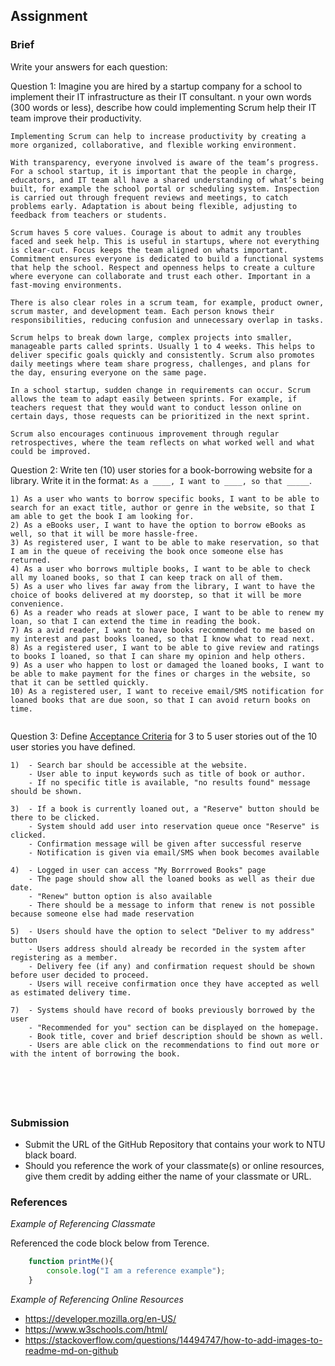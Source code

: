 ## Assignment

### Brief

Write your answers for each question:

Question 1:
Imagine you are hired by a startup company for a school to implement their IT infrastructure as their IT consultant. n your own words (300 words or less), describe how could implementing Scrum help their IT team improve their productivity.

```
Implementing Scrum can help to increase productivity by creating a more organized, collaborative, and flexible working environment.

With transparency, everyone involved is aware of the team’s progress. For a school startup, it is important that the people in charge, educators, and IT team all have a shared understanding of what’s being built, for example the school portal or scheduling system. Inspection is carried out through frequent reviews and meetings, to catch problems early. Adaptation is about being flexible, adjusting to feedback from teachers or students.

Scrum haves 5 core values. Courage is about to admit any troubles faced and seek help. This is useful in startups, where not everything is clear-cut. Focus keeps the team aligned on whats important. Commitment ensures everyone is dedicated to build a functional systems that help the school. Respect and openness helps to create a culture where everyone can collaborate and trust each other. Important in a fast-moving environments.

There is also clear roles in a scrum team, for example, product owner, scrum master, and development team. Each person knows their responsibilities, reducing confusion and unnecessary overlap in tasks.

Scrum helps to break down large, complex projects into smaller, manageable parts called sprints. Usually 1 to 4 weeks. This helps to deliver specific goals quickly and consistently. Scrum also promotes daily meetings where team share progress, challenges, and plans for the day, ensuring everyone on the same page.

In a school startup, sudden change in requirements can occur. Scrum allows the team to adapt easily between sprints. For example, if teachers request that they would want to conduct lesson online on certain days, those requests can be prioritized in the next sprint.

Scrum also encourages continuous improvement through regular retrospectives, where the team reflects on what worked well and what could be improved. 

```

Question 2:
Write ten (10) user stories for a book-borrowing website for a library. Write it in the format: `As a ____, I want to ____, so that _____`.

```
1) As a user who wants to borrow specific books, I want to be able to search for an exact title, author or genre in the website, so that I am able to get the book I am looking for.
2) As a eBooks user, I want to have the option to borrow eBooks as well, so that it will be more hassle-free.
3) As registered user, I want to be able to make reservation, so that I am in the queue of receiving the book once someone else has returned.
4) As a user who borrows multiple books, I want to be able to check all my loaned books, so that I can keep track on all of them.
5) As a user who lives far away from the library, I want to have the choice of books delivered at my doorstep, so that it will be more convenience.
6) As a reader who reads at slower pace, I want to be able to renew my loan, so that I can extend the time in reading the book.
7) As a avid reader, I want to have books recommended to me based on my interest and past books loaned, so that I know what to read next.
8) As a registered user, I want to be able to give review and ratings to books I loaned, so that I can share my opinion and help others.
9) As a user who happen to lost or damaged the loaned books, I want to be able to make payment for the fines or charges in the website, so that it can be settled quickly.
10) As a registered user, I want to receive email/SMS notification for loaned books that are due soon, so that I can avoid return books on time.


```

Question 3: 
Define [Acceptance Criteria](https://resources.scrumalliance.org/Article/need-know-acceptance-criteria) for 3 to 5 user stories out of the 10 user stories you have defined.

```
1)  - Search bar should be accessible at the website.
    - User able to input keywords such as title of book or author.
    - If no specific title is available, "no results found" message should be shown.

3)  - If a book is currently loaned out, a "Reserve" button should be there to be clicked.
    - System should add user into reservation queue once "Reserve" is clicked.
    - Confirmation message will be given after successful reserve
    - Notification is given via email/SMS when book becomes available

4)  - Logged in user can access "My Borrrowed Books" page
    - The page should show all the loaned books as well as their due date.
    - "Renew" button option is also available
    - There should be a message to inform that renew is not possible because someone else had made reservation

5)  - Users should have the option to select "Deliver to my address" button
    - Users address should already be recorded in the system after registering as a member.
    - Delivery fee (if any) and confirmation request should be shown before user decided to proceed.
    - Users will receive confirmation once they have accepted as well as estimated delivery time.

7)  - Systems should have record of books previously borrowed by the user
    - "Recommended for you" section can be displayed on the homepage.
    - Book title, cover and brief description should be shown as well.
    - Users are able click on the recommendations to find out more or with the intent of borrowing the book.




 
```


### Submission 

- Submit the URL of the GitHub Repository that contains your work to NTU black board.
- Should you reference the work of your classmate(s) or online resources, give them credit by adding either the name of your classmate or URL. 


### References

_Example of Referencing Classmate_

Referenced the code block below from Terence.
```js
    function printMe(){
        console.log("I am a reference example");
    }
```

_Example of Referencing Online Resources_

- https://developer.mozilla.org/en-US/
- https://www.w3schools.com/html/
- https://stackoverflow.com/questions/14494747/how-to-add-images-to-readme-md-on-github

